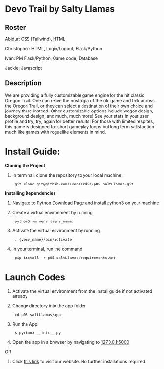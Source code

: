 # Devo Trail by Salty Llamas
## Roster
Abidur:
CSS (Tailwind), HTML

Christopher:
HTML, Login/Logout, Flask/Python

Ivan: PM
Flask/Python, Game code, Database

Jackie:
Javascript


## Description
We are providing a fully customizable game engine for the hit classic Oregon Trail. One can relive the nostalgia of the old game and trek across the Oregon Trail, or they can select a destination of their own choice and journey there instead. Other customizable options include wagon design, background design, and much, much more! See your stats in your user profile and try, try, again for better results! For those with limited respites, this game is designed for short gameplay loops but long term satisfaction much like games with roguelike elements in mind. 


# Install Guide:

**Cloning the Project**
1. In terminal, clone the repository to your local machine:

        git clone git@github.com:IvanTardis/p05-saltLlamas.git


**Installing Dependencies**
1. Navigate to [Python Download Page](https://www.python.org/downloads/) and install python3 on your machine
2. Create a virtual environment by running
 
        python3 -m venv {venv_name}

3. Activate the virtual environment by running

        . {venv_name}/bin/activate


3. In your terminal, run the command

        pip install -r p05-saltLlamas/requirements.txt


# Launch Codes
1. Activate the virtual environment from the install guide if not activated already
2. Change directory into the app folder

        cd p05-saltLlamas/app


3. Run the App:

        $ python3 __init__.py

4. Open the app in a browser by navigating to <a href="http://127.0.0.1:5000">127.0.0.1:5000</a>

OR

1. Click <a href="http://igontchar.tech">this link</a> to visit our website. No further installations required.
